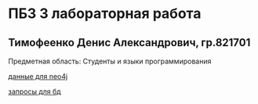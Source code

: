 # ПБЗ 3 лабораторная работа
## Тимофеенко Денис Александрович, гр.821701

Предметная область: Студенты и языки программирования

[данные для neo4j](data.cyp)

[запросы для бд](task.cyp)
